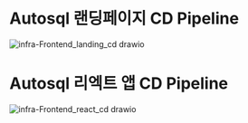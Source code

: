 # Autosql 랜딩페이지 CD Pipeline

![infra-Frontend_landing_cd drawio](https://user-images.githubusercontent.com/96629089/174980627-8fe187cb-3ba7-4bda-92b1-c6d3595a8a2b.png)


# Autosql 리엑트 앱 CD Pipeline

![infra-Frontend_react_cd drawio](https://user-images.githubusercontent.com/96629089/174980702-ccba9a38-5fcd-4a49-9598-86811176a31a.png)
